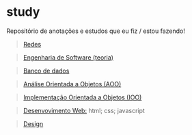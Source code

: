 # study
Repositório de anotações e estudos que eu fiz / estou fazendo! 

> [Redes](./Redes)
 
> [Engenharia de Software (teoria)](./Soft-Eng)
 
> [Banco de dados](./Banco-de-dados) 
 
> [Análise Orientada a Objetos (AOO)](./AOO)

> [Implementação Orientada a Objetos (IOO)](./IOO)

> [Desenvovimento Web:](./WEbdev)
> html;
> css;
> javascript

> [Design](./Design)
